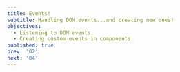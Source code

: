 ```yaml
---
title: Events!
subtitle: Handling DOM events...and creating new ones!
objectives:
  - Listening to DOM events.
  - Creating custom events in components.
published: true
prev: '02'
next: '04'
---
```


<script context="module">
    
</script>
